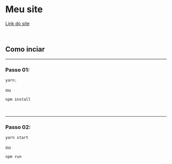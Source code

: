 # Meu site

<a href="https://leodeymison-a.netlify.app/">Link do site</a>

<br />

## Como inciar

<hr />

### Passo 01: <br />

```js
yarn;
```

ou <br />

```js
npm install
```

<br />
<hr />

### Passo 02: <br />

```js
yarn start
```

ou <br />

```js
npm run
```
